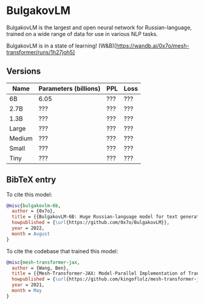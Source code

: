 # BulgakovLM
BulgakovLM is the largest and open neural network for Russian-language, trained on a wide range of data for use in various NLP tasks.

BulgakovLM is in a state of learning! (W&B)[https://wandb.ai/0x7o/mesh-transformer/runs/1h27joh5]

## Versions
Name | Parameters (billions) | PPL | Loss
-- | --- | --- | ---
6B| 6.05 | ??? | ???
2.7B | ??? | ??? | ???
1.3B | ??? | ??? | ???
Large | ??? | ??? | ???
Medium | ??? | ??? | ???
Small | ??? | ??? | ???
Tiny | ??? | ??? | ???

## BibTeX entry

To cite this model:
```bibtex
@misc{bulgakovlm-6b,
  author = {0x7o},
  title = {{BulgakovLM-6B: Huge Russian-language model for text generation}},
  howpublished = {\url{https://github.com/0x7o/BulgakovLM}},
  year = 2022,
  month = August
}
```

To cite the codebase that trained this model:
```bibtex
@misc{mesh-transformer-jax,
  author = {Wang, Ben},
  title = {{Mesh-Transformer-JAX: Model-Parallel Implementation of Transformer Language Model with JAX}},
  howpublished = {\url{https://github.com/kingoflolz/mesh-transformer-jax}},
  year = 2021,
  month = May
}
```
